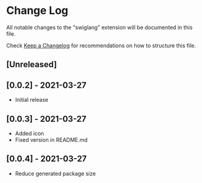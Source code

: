 # Change Log

All notable changes to the "swiglang" extension will be documented in this file.

Check [Keep a Changelog](http://keepachangelog.com/) for recommendations on how to structure this file.

## [Unreleased]

## [0.0.2] - 2021-03-27

- Initial release

## [0.0.3] - 2021-03-27

- Added icon
- Fixed version in README.md

## [0.0.4] - 2021-03-27

- Reduce generated package size
